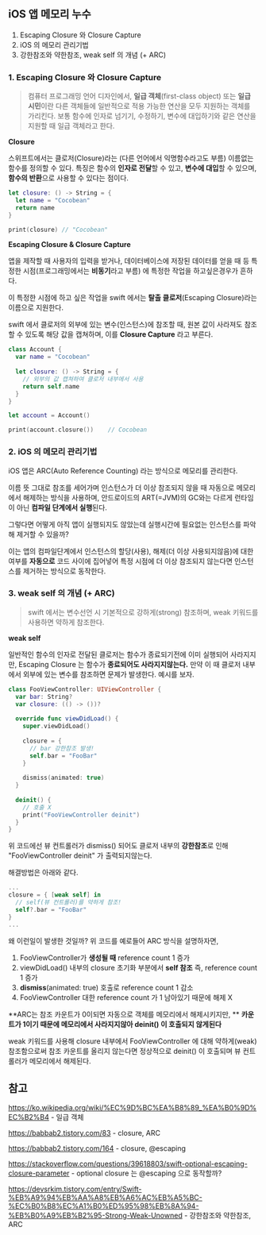 ## iOS 앱 메모리 누수

  

1. Escaping Closure 와 Closure Capture
2. iOS 의 메모리 관리기법
3. 강한참조와 약한참조, weak self 의 개념 (+ ARC)

  

### 1. Escaping Closure 와 Closure Capture

> 컴퓨터 프로그래밍 언어 디자인에서, **일급 객체**(first-class object) 또는 **일급 시민**이란 다른 객체들에 일반적으로 적용 가능한 연산을 모두 지원하는 객체를 가리킨다. 보통 함수에 인자로 넘기기, 수정하기, 변수에 대입하기와 같은 연산을 지원할 때 일급 객체라고 한다.

**Closure**

스위프트에서는 클로저(Closure)라는 (다른 언어에서 익명함수라고도 부름) 이름없는 함수를 정의할 수 있다.
특징은 함수의 **인자로 전달**할 수 있고, **변수에 대입**할 수 있으며, **함수의 반환**으로 사용할 수 있다는 점이다.

```swift
let closure: () -> String = {
  let name = "Cocobean"
  return name
}

print(closure) // "Cocobean"
```

  

**Escaping Closure & Closure Capture**

앱을 제작할 때 사용자의 입력을 받거나, 데이터베이스에 저장된 데이터를 얻을 때 등
특정한 시점(프로그래밍에서는 **비동기**라고 부름) 에 특정한 작업을 하고싶은경우가 흔하다.

이 특정한 시점에 하고 싶은 작업을 swift 에서는 **탈출 클로저**(Escaping Closure)라는 이름으로 지원한다.

swift 에서 클로저의 외부에 있는 변수(인스턴스)에 참조할 때, 원본 값이 사라져도 참조할 수 있도록 해당 값을 캡쳐하며,
이를 **Closure Capture** 라고 부른다.

```swift
class Account {
  var name = "Cocobean"
  
  let closure: () -> String = {
    // 외부의 값 캡쳐하여 클로저 내부에서 사용
    return self.name
  }
}

let account = Account()

print(account.closure())	// Cocobean
```

  

  

### 2. iOS 의 메모리 관리기법

iOS 앱은 ARC(Auto Reference Counting) 라는 방식으로 메모리를 관리한다.

이름 뜻 그대로 참조를 세어가며 인스턴스가 더 이상 참조되지 않을 때 자동으로 메모리에서 해제하는 방식을 사용하며, 안드로이드의 ART(=JVM)의 GC와는 다르게 런타임이 아닌 **컴파일 단계에서 실행**된다.

그렇다면 어떻게 아직 앱이 실행되지도 않았는데 실행시간에 필요없는 인스턴스를 파악해 제거할 수 있을까?

이는 앱의 컴파일단계에서 인스턴스의 할당(사용), 해제(더 이상 사용되지않음)에 대한 여부를 **자동으로** 코드 사이에 집어넣어 특정 시점에 더 이상 참조되지 않는다면 인스턴스를 제거하는 방식으로 동작한다.

  

  

### 3. weak self 의 개념 (+ ARC)

>  swift 에서는 변수선언 시 기본적으로 강하게(strong) 참조하며, weak 키워드를 사용하면 약하게 참조한다.



**weak self**

일반적인 함수의 인자로 전달된 클로저는 함수가 종료되기전에 이미 실행되어 사라지지만, Escaping Closure 는
함수가 **종료되어도 사라지지않는다.** 만약 이 때 클로저 내부에서 외부에 있는 변수를 참조하면 문제가 발생한다.
예시를 보자.

  

```swift
class FooViewController: UIViewController {
  var bar: String?
  var closure: (() -> ())?
  
  override func viewDidLoad() {
    super.viewDidLoad()
  
    closure = {
      // bar 강한참조 발생!
      self.bar = "FooBar"
    }
    
    dismiss(animated: true)
  }
  
  deinit() {
    // 호출 X
    print("FooViewController deinit")
  }
}
```

  

위 코드에선 뷰 컨트롤러가 dismiss() 되어도 클로저 내부의 **강한참조**로 인해 "FooViewController deinit" 가 출력되지않는다.

해결방법은 아래와 같다.

  

```swift
...
closure = { [weak self] in
  // self(뷰 컨트롤러)를 약하게 참조!
  self?.bar = "FooBar"
}
...
```

  

왜 이런일이 발생한 것일까? 
위 코드를 예로들어 ARC 방식을 설명하자면,

1. FooViewController가 **생성될 때** reference count 1 증가
2. viewDidLoad() 내부의 closure 초기화 부분에서 **self 참조** 즉, reference count 1 증가
3. **dismiss**(animated: true) 호출로 reference count 1 감소
4. FooViewController 대한 reference count 가 1 남아있기 때문에 해제 X

  

**ARC는 참조 카운트가 0이되면 자동으로 객체를 메모리에서 해제시키지만, **
**카운트가 1이기 때문에 메모리에서 사라지지않아 deinit() 이 호출되지 않게된다**

  

weak 키워드를 사용해 closure 내부에서 FooViewController 에 대해 약하게(weak) 참조함으로써 참조 카운트를 올리지 않는다면 정상적으로 deinit() 이 호출되며 뷰 컨트롤러가 메모리에서 해제된다.

  

  

## 참고

https://ko.wikipedia.org/wiki/%EC%9D%BC%EA%B8%89_%EA%B0%9D%EC%B2%B4 - 일급 객체

https://babbab2.tistory.com/83 - closure, ARC

https://babbab2.tistory.com/164 - closure, @escaping

https://stackoverflow.com/questions/39618803/swift-optional-escaping-closure-parameter - optional closure 는 @escaping 으로 동작할까?

https://devsrkim.tistory.com/entry/Swift-%EB%A9%94%EB%AA%A8%EB%A6%AC%EB%A5%BC-%EC%B0%B8%EC%A1%B0%ED%95%98%EB%8A%94-%EB%B0%A9%EB%B2%95-Strong-Weak-Unowned - 강한참조와 약한참조, ARC



